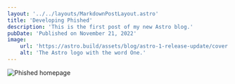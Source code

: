 ```yaml
---
layout: '../../layouts/MarkdownPostLayout.astro'
title: 'Developing Phished'
description: 'This is the first post of my new Astro blog.'
pubDate: 'Published on November 21, 2022'
image:
    url: 'https://astro.build/assets/blog/astro-1-release-update/cover.jpeg' 
    alt: 'The Astro logo with the word One.'
---
```


![Phished homepage](/phished-screenshot.webp)
